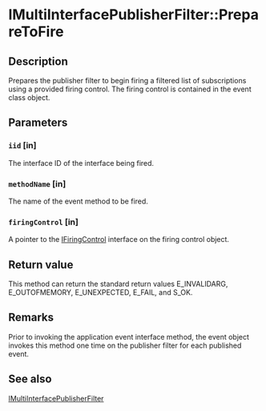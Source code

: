 # IMultiInterfacePublisherFilter::PrepareToFire

## Description

Prepares the publisher filter to begin firing a filtered list of subscriptions using a provided firing control. The firing control is contained in the event class object.

## Parameters

### `iid` [in]

The interface ID of the interface being fired.

### `methodName` [in]

The name of the event method to be fired.

### `firingControl` [in]

A pointer to the [IFiringControl](https://learn.microsoft.com/windows/desktop/api/eventsys/nn-eventsys-ifiringcontrol) interface on the firing control object.

## Return value

This method can return the standard return values E_INVALIDARG, E_OUTOFMEMORY, E_UNEXPECTED, E_FAIL, and S_OK.

## Remarks

Prior to invoking the application event interface method, the event object invokes this method one time on the publisher filter for each published event.

## See also

[IMultiInterfacePublisherFilter](https://learn.microsoft.com/windows/desktop/api/eventsys/nn-eventsys-imultiinterfacepublisherfilter)
